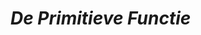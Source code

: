# *De Primitieve Functie*

<!-- ## Test Sectie -->


<div class="not-observed" data-load="/load-external-html/main_sections/primitieve/introductie_primitieven"></div>

<div class="not-observed" data-load="/load-external-html/main_sections/primitieve/introductie_integralen"></div>

<div class="not-observed" data-load="/load-external-html/main_sections/primitieve/oppervlakte_tussen_grafieken"></div>

<div class="not-observed" data-load="/load-external-html/main_sections/primitieve/oppervlakte_wentelen_x"></div>

<div class="not-observed" data-load="/load-external-html/main_sections/primitieve/omwentelings_tussen_grafieken"></div>
